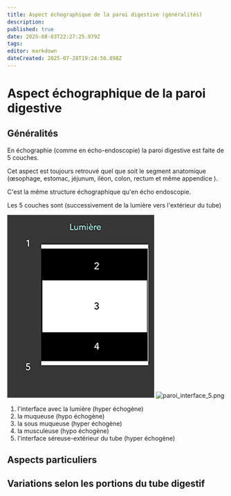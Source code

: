 ```yaml
---
title: Aspect échographique de la paroi digestive (généralités)
description: 
published: true
date: 2025-08-03T22:27:25.979Z
tags: 
editor: markdown
dateCreated: 2025-07-28T19:24:56.898Z
---
```


# Aspect échographique de la paroi digestive
## Généralités
En échographie (comme en écho-endoscopie) la paroi digestive est faite de 5 couches. 

Cet aspect est toujours retrouvé quel que soit le segment anatomique (œsophage, estomac, jéjunum, iléon, colon, rectum et même appendice ).

C'est la même structure échographique qu'en écho endoscopie.

Les 5 couches sont (successivement de la lumière vers l'extérieur du tube)

![paroi_interface_5_site.jpg](/schemas/paroi_interface_5_site.jpg)
![paroi_interface_5.png](/schémas/paroi_interface_5.png)
1. l'interface avec la lumière (hyper échogène)
1. la muqueuse (hypo échogène)
1. la sous muqueuse (hyper échogène)
1. la musculeuse (hypo échogène)
1. l'interface séreuse-extérieur du tube (hyper échogène)





## Aspects particuliers

## Variations selon les portions du tube digestif